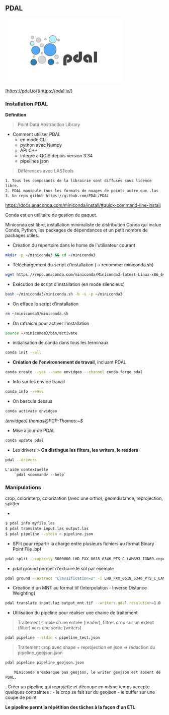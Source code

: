 PDAL 
-----

![](img/pdal_logo.png)

[https://pdal.io/](https://pdal.io/)

[]()

### Installation PDAL

**Définition**

> Point Data Abstraction Library

- Comment utiliser PDAL
	- en mode CLI
	- python avec Numpy
	- API C++
	- Intégré à QGIS depuis version 3.34
	- pipelines json
	
> Différences avec LASTools

	1. Tous les composants de la librairie sont diffusés sous licence libre.
	2. PDAL manipule tous les formats de nuages de points autre que .las
	3. Un repo github https://github.com/PDAL/PDAL
	


https://docs.anaconda.com/miniconda/install/#quick-command-line-install

Conda est un utilitaire de gestion de paquet.

Miniconda est libre, installation minimaliste de distribution Conda qui inclue Conda, Python, les packages de dépendances et
 un petit nombre de packages utiles.

- Création du répertoire dans le home de l'utilisateur courant

```bash
mkdir -p ~/miniconda3 && cd ~/miniconda3
```

- Téléchargement du script d'installation (-> renommer miniconda.sh)

```bash
wget https://repo.anaconda.com/miniconda/Miniconda3-latest-Linux-x86_64.sh -O ~/miniconda3/miniconda.sh 
```

- Exécution de script d'installation (en mode silencieux)
```bash
bash ~/miniconda3/miniconda.sh -b -u -p ~/miniconda3
```

- On efface le script d'installation
```bash
rm ~/miniconda3/miniconda.sh
```

- On rafraichi pour activer l'installation
```bash
source ~/miniconda3/bin/activate
```

- initialisation de conda dans tous les terminaux
```bash
conda init --all
```



- **Création de l'environnement de travail**, incluant PDAL
```bash
conda create --yes --name envidgeo --channel conda-forge pdal
```

- Info sur les env de travail
```bash
conda info --envs
```

- On bascule dessus
```bash
conda activate envidgeo
```

*(envidgeo) thomas@PCP-Thomas:~$*

- Mise à jour de PDAL
```bash
conda update pdal
```

- Les drivers > **On distingue les filters, les writers, le readers**
```bash
pdal --drivers
```

```{note}
L'aide contextuelle
	`pdal <command> --help`
```


### Manipulations

crop, colorinterp, colorization (avec une ortho), geomdistance, reprojection, splitter


- 
```bash
$ pdal info myfile.las
$ pdal translate input.las output.las
$ pdal pipeline --stdin < pipeline.json
```

- SPlit pour répartir la charge entre plusieurs fichiers au format Binary Point File .bpf
```bash
pdal split --capacity 5000000 LHD_FXX_0618_6346_PTS_C_LAMB93_IGN69.copc.laz split/out.bpf
```

- pdal ground permet d'extraire le sol par exemple
```bash
pdal ground --extract "Classification=2" -i LHD_FXX_0618_6346_PTS_C_LAMB93_IGN69.copc.laz -o extract_2.laz
```

- Création d'un MNT au format tif (Interpolation - Inverse Distance Weighting)
```bash
pdal translate input.laz output_mnt.tif --writers.gdal.resolution=1.0 --writers.gdal.output_type=idw
```

- Utilisation du pipeline pour réaliser une chaine de traitement

> Traitement simple d'une entrée (reader), filtres crop sur un extent (filter) vers une sortie (writers)
```bash
pdal pipeline --stdin < pipeline_test.json
```

> Traitement crop avec shape + reprojection en json => rédaction du pipeline_geojson.json
```bash
pdal pipeline pipeline_geojson.json
```

```{WARNING}
	Miniconda n'embarque pas geojson, le writer geojson est absent de PDAL.
```

. Créer un pipeline qui reprojette et découpe en même temps accepte quelques contraintes :
	- le crop se fait sur du geojson
	- le buffer sur une coupe de point

**Le pipeline permt la répétition des tâches à la façon d'un ETL**
